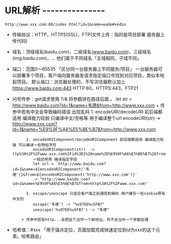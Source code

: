
#  URL解析 ---------------
    http://www.xxx.com:80/index.html?id=1&name=wade#vedio
  
  - 传输协议：HTTP，HTTPS(SSL)，FTP(文件上传：指的是项目部署 服务器上传代码)

  - 域名：顶级域名(baidu.com)，二级域名(www.baidu.com)，三级域名(img.baidu.com)，...
        他们属于不同域名「主域相同，子域不同」

  - 端口：范围0～65535 「区分同一台服务器上不同服务/项目」
         一台服务器可以部署多个项目，客户端向服务器发请求指定端口号找到对应项目，类似本地起项目。
         默认端口：浏览器处理的，不写浏览器默认加上 https://www.baidu.com:443
                  HTTP:80，HTTPS:443，FTP21

  - 问号传参：get请求使用 ?/& 将参数拼在路径后面   。
            let str = http://www.baidu.com?id=1&name=韦德&from=http://www.xxx.com
            + 传参中若有中文会导致编码错误 出现乱码
              1. encodeURI/decodeURI 前后端都适用 编译能力较弱 只编译中文/空格等 用于编译整个url
                 encodeURI(str) -> http://www.xxx.com?id=1&name=%E9%9F%A6%E5%BE%B7&from=http://www.xxx.com
                 
              2. encodeURIComponent/decodeURIComponent 前后端都适用 编译能力较强 可以编译一些特俗字符
                 encodeURIComponent(str)  -> ttp%3A%2F%2Fwww.xxx.com%3Fid%3D1%26name%3D%E9%9F%A6%E5%BE%B7%26from%3Dhttp%3A%2F%2Fwww.xxx.com
                 一般这样用 编译指定字段
                 let url = `http://www.baidu.com?id=1&name=${encodeURIComponent('韦德')}&from=${encodeURIComponent('http://www.xxx.com')}`
                 -> "http://www.baidu.com?id=1&name=%E9%9F%A6%E5%BE%B7&from=http%3A%2F%2Fwww.xxx.com"

              3. escape/unescape 只适合客户端之前通信和编码 用户缓存一些cookie带有中文的
                 escape('韦德') -> "%u97E6%u5FB7"
                 unescape('%u97E6%u5FB7') -> "韦德"
                 
            + 传参中若有http...会把这个当作一个新地址，并不会当作一个参数处理

  - 哈希值：#xxx 「用于锚点定位，页面加载完成快速定位到id为xxx的这个元素。哈希路由」